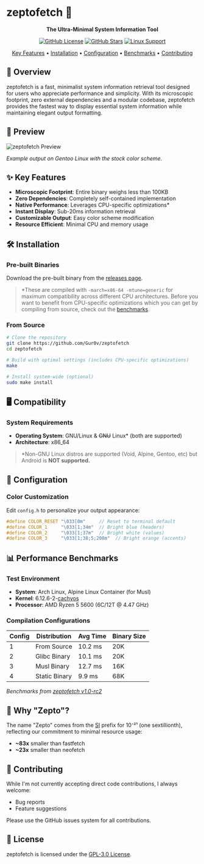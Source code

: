 # zeptofetch 🚀

<div align="center">

**The Ultra-Minimal System Information Tool**

[![GitHub License](https://img.shields.io/github/license/Gur0v/zeptofetch)](https://github.com/Gur0v/zeptofetch/blob/main/LICENSE)
[![GitHub Stars](https://img.shields.io/github/stars/Gur0v/zeptofetch)](https://github.com/Gur0v/zeptofetch/stargazers)
[![Linux Support](https://img.shields.io/badge/platform-linux-brightgreen)](https://github.com/Gur0v/zeptofetch#-compatibility)

[Key Features](#-key-features) • [Installation](#-installation) • [Configuration](#-configuration) • [Benchmarks](#-performance-benchmarks) • [Contributing](#-contributing)

</div>

## 🎯 Overview

zeptofetch is a fast, minimalist system information retrieval tool designed for users who appreciate performance and simplicity. With its microscopic footprint, zero external dependencies and a modular codebase, zeptofetch provides the fastest way to display essential system information while maintaining elegant output formatting.

## 📸 Preview

![zeptofetch Preview](https://monke.party/vsw3g1up.webp)

*Example output on Gentoo Linux with the stock color scheme.*

## ✨ Key Features

- **Microscopic Footprint**: Entire binary weighs less than 100KB
- **Zero Dependencies**: Completely self-contained implementation
- **Native Performance**: Leverages CPU-specific optimizations*
- **Instant Display**: Sub-20ms information retrieval
- **Customizable Output**: Easy color scheme modification
- **Resource Efficient**: Minimal CPU and memory usage

## 🛠 Installation

### Pre-built Binaries
Download the pre-built binary from the [releases page](https://github.com/Gur0v/zeptofetch/releases).
> *These are compiled with `-march=x86-64 -mtune=generic` for maximum compatibility across different CPU architectures. Before you want to benefit from CPU-specific optimizations which you can get by compiling from source, check out the [benchmarks](#-performance-benchmarks).

### From Source
```bash
# Clone the repository
git clone https://github.com/Gur0v/zeptofetch
cd zeptofetch

# Build with optimal settings (includes CPU-specific optimizations)
make

# Install system-wide (optional)
sudo make install
```

## 🖥 Compatibility

### System Requirements
- **Operating System**: GNU/Linux & ~~GNU~~ Linux* (both are supported)
- **Architecture**: x86_64
> *Non-GNU Linux distros are supported (Void, Alpine, Gentoo, etc) but Android is **NOT supported.**

## 🎨 Configuration

### Color Customization
Edit `config.h` to personalize your output appearance:

```c
#define COLOR_RESET "\033[0m"     // Reset to terminal default
#define COLOR_1     "\033[1;34m"  // Bright blue (headers)
#define COLOR_2     "\033[1;37m"  // Bright white (values)
#define COLOR_3     "\033[1;38;5;208m"  // Bright orange (accents)
```

## 📊 Performance Benchmarks

### Test Environment
- **System**: Arch Linux, Alpine Linux Container (for Musl)
- **Kernel**: 6.12.6-2-[cachyos](https://cachyos.org/)
- **Processor**: AMD Ryzen 5 5600 (6C/12T @ 4.47 GHz)

### Compilation Configurations

| Config | Distribution | Avg Time | Binary Size |
|--------|---------------|-----------|-------------|
| 1 | From Source | 10.2 ms | 20K |
| 2 | Glibc Binary | 10.1 ms | 20K |
| 3 | Musl Binary | 12.7 ms | 16K |
| 4 | Static Binary | 9.9 ms | 68K |


*Benchmarks from [zeptofetch v1.0-rc2](https://github.com/Gur0v/zeptofetch/releases/tag/v1.0-rc2)*

## 🤔 Why "Zepto"?

The name "Zepto" comes from the [SI](https://en.wikipedia.org/wiki/International_System_of_Units) prefix for 10⁻²¹ (one sextillionth), reflecting our commitment to minimal resource usage:

- **~83x** smaller than fastfetch
- **~23x** smaller than neofetch

## 🤝 Contributing

While I'm not currently accepting direct code contributions, I always welcome:

- Bug reports
- Feature suggestions

Please use the GitHub issues system for all contributions.

## 📝 License

zeptofetch is licensed under the [GPL-3.0 License](LICENSE).
